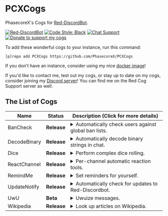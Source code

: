 # PCXCogs

PhasecoreX's Cogs for [Red-DiscordBot](https://github.com/Cog-Creators/Red-DiscordBot/releases).

[![Red-DiscordBot](https://img.shields.io/badge/Red--DiscordBot-V3-red.svg)](https://github.com/Cog-Creators/Red-DiscordBot/releases)
[![Code Style: Black](https://img.shields.io/badge/Code%20Style-Black-000000.svg)](https://github.com/ambv/black)
[![Chat Support](https://img.shields.io/discord/608057344487849989)](https://discord.gg/QzdPp2b)
[![Donate to support my cogs](https://img.shields.io/badge/Paypal-Donate-blue.svg)](https://paypal.me/pcx)

To add these wonderful cogs to your instance, run this command:

```
[p]repo add PCXCogs https://github.com/PhasecoreX/PCXCogs
```

If you don't have an instance, consider using my nice [docker image](https://hub.docker.com/r/phasecorex/red-discordbot)!

If you'd like to contact me, test out my cogs, or stay up to date on my cogs, consider joining my [Discord server](https://discord.gg/QzdPp2b)! You can find me on the Red Cog Support server as well.

## The List of Cogs

| Name         | Status      | Description (Click for more details)                                                                                                                                                                                                                                               |
| ------------ | ----------- | ---------------------------------------------------------------------------------------------------------------------------------------------------------------------------------------------------------------------------------------------------------------------------------- |
| BanCheck     | **Release** | <details><summary>Automatically check users against global ban lists.</summary>Other features include automatic banning, manually checking users already on the server, and sending ban reports to supported services.</details>                                                   |
| DecodeBinary | **Release** | <details><summary>Automatically decode binary strings in chat.</summary>Any message that the bot thinks is binary will be decoded to regular text.</details>                                                                                                                       |
| Dice         | **Release** | <details><summary>Perform complex dice rolling.</summary>Supports dice notation (such as 3d6+3), shows all roll results, and can be configured to limit the number of dice a user can roll at once.</details>                                                                      |
| ReactChannel | **Release** | <details><summary>Per-channel automatic reaction tools.</summary>Supports turning a channel into a checklist, or into an upvote-like system.</details>                                                                                                                             |
| RemindMe     | **Release** | <details><summary>Set reminders for yourself.</summary>Ported from v2; originally by Twentysix26. I've made many enhancements to it as well.</details>                                                                                                                             |
| UpdateNotify | **Release** | <details><summary>Automatically check for updates to Red-Discordbot.</summary>Will check for updates to Red-DiscordBot and notify the owner. Will also check for updates to [my docker image](https://hub.docker.com/r/phasecorex/red-discordbot) if you are using that.</details> |
| UwU          | **Beta**    | <details><summary>Uwuize messages.</summary>Takes the pwevious mwessage and uwuizes it. Sowwy.</details>                                                                                                                                                                           |
| Wikipedia    | **Release** | <details><summary>Look up articles on Wikipedia.</summary>Ported from v2; originally by PaddoInWonderland. I've made some enhancements to it as well.</details>                                                                                                                    |
